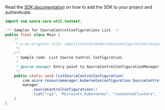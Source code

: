 Read the [SDK documentation](https://github.com/Azure/azure-sdk-for-java/blob/azure-resourcemanager-kubernetesconfiguration_1.0.0-beta.3/sdk/kubernetesconfiguration/azure-resourcemanager-kubernetesconfiguration/README.md) on how to add the SDK to your project and authenticate.

```java
import com.azure.core.util.Context;

/** Samples for SourceControlConfigurations List. */
public final class Main {
    /*
     * x-ms-original-file: specification/kubernetesconfiguration/resource-manager/Microsoft.KubernetesConfiguration/stable/2022-03-01/examples/ListSourceControlConfiguration.json
     */
    /**
     * Sample code: List Source Control Configuration.
     *
     * @param manager Entry point to SourceControlConfigurationManager.
     */
    public static void listSourceControlConfiguration(
        com.azure.resourcemanager.kubernetesconfiguration.SourceControlConfigurationManager manager) {
        manager
            .sourceControlConfigurations()
            .list("rg1", "Microsoft.Kubernetes", "connectedClusters", "clusterName1", Context.NONE);
    }
}
```
